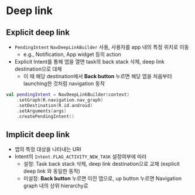 # Deep link
## Explicit deep link
- `PendingIntent` `NavDeepLinkBuilder` 사용, 사용자를 app 내의 특정 위치로 이동 
  - e.g., Notification, App widget 등의 action
- Explicit Intent를 통해 앱을 열면 task의 back stack 삭제, deep link destination으로 대체
  - 이 때 해당 destination에서 **Back button** 누르면 해당 앱을 처음부터 launching한 것처럼 navigation 동작
  
```kotlin
val pendingIntent = NavDeepLinkBuilder(context)
    .setGraph(R.navigation.nav_graph)
    .setDestination(R.id.android)
    .setArguments(args)
    .createPendingIntent()
```

## Implicit deep link
- 앱의 특정 대상을 나타내는 URI
- Intent의 `Intent.FLAG_ACTIVITY_NEW_TASK` 설정여부에 따라
  - 설정: Task back stack 삭제, deep link destination으로 교체 (explicit deep link 와 동일한 동작)
  - 미설정: **Back button** 누르면 이전 앱으로, up button 누르면 Navigation graph 내의 상위 hierarchy로
  
